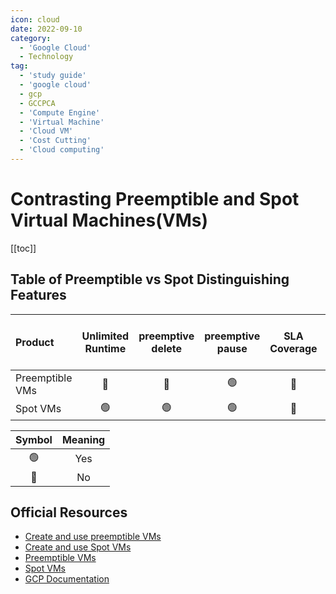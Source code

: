 ```yaml
---
icon: cloud
date: 2022-09-10
category:
  - 'Google Cloud'
  - Technology
tag:
  - 'study guide'
  - 'google cloud'
  - gcp
  - GCCPCA
  - 'Compute Engine'
  - 'Virtual Machine'
  - 'Cloud VM'
  - 'Cost Cutting'
  - 'Cloud computing'
---
```


# Contrasting Preemptible and Spot Virtual Machines(VMs)

[[toc]]

## Table of Preemptible vs Spot Distinguishing Features

|Product      |Unlimited Runtime|preemptive delete|preemptive pause|SLA Coverage|Cost Reduction|Migrate to Standard VM|Restart on Event|Live Migration|
|:------------|:--------:|:----------:|:----------:|:-------:|:---------:|:---------:|:---------:|---|
| Preemptible VMs|🔴|🔴|🟢|🔴|🟢|🔴|🔴|🔴|
| Spot VMs       |🟢|🟢|🟢|🔴|🟢|🔴|🔴|🔴|



| Symbol  |    Meaning   |
|:-------:|:------------:|
|   🟢    | Yes         |
|   🔴    | No          |

## Official Resources
* [Create and use preemptible VMs](https://cloud.google.com/compute/docs/instances/create-use-preemptible)
* [Create and use Spot VMs](https://cloud.google.com/compute/docs/instances/create-use-spot)
* [Preemptible VMs](https://cloud.google.com/compute/docs/instances/preemptible)
* [Spot VMs](https://cloud.google.com/compute/docs/instances/spot)
* [GCP Documentation](http://cloud.google.com/docs)